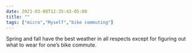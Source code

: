 ```yaml
---
date: 2021-03-08T12:35:43-05:00
title: ""
tags: ["micro","Myself","bike commuting"]
---
```

Spring and fall have the best weather in all respects except for figuring out what to wear for one’s bike commute.
